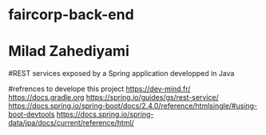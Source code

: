 # faircorp-back-end
# Milad Zahediyami

#REST services exposed by a Spring application developped in Java

#refrences to develope this project
https://dev-mind.fr/
https://docs.gradle.org
https://spring.io/guides/gs/rest-service/
https://docs.spring.io/spring-boot/docs/2.4.0/reference/htmlsingle/#using-boot-devtools
https://docs.spring.io/spring-data/jpa/docs/current/reference/html/
